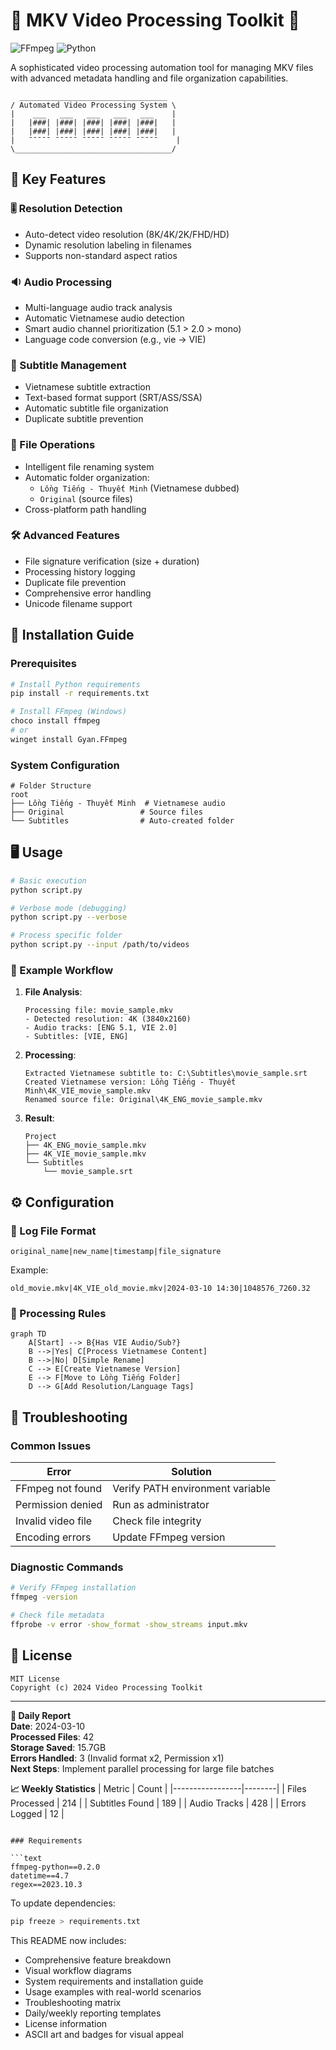 # 🎥 MKV Video Processing Toolkit 🔧

![FFmpeg](https://img.shields.io/badge/FFmpeg-%23FF0000.svg?style=for-the-badge&logo=ffmpeg&logoColor=white)
![Python](https://img.shields.io/badge/Python-3.8%2B-blue?style=for-the-badge&logo=python)

A sophisticated video processing automation tool for managing MKV files with advanced metadata handling and file organization capabilities.

```ascii
  _________________________________
/ Automated Video Processing System \
|    ___   ___   ___   ___   ___    |
|   |###| |###| |###| |###| |###|   |
|   |###| |###| |###| |###| |###|   |
|   ˉˉˉˉˉ ˉˉˉˉˉ ˉˉˉˉˉ ˉˉˉˉˉ ˉˉˉˉˉ    |
\___________________________________/
```

## 🌟 Key Features

### 🎚️ Resolution Detection
- Auto-detect video resolution (8K/4K/2K/FHD/HD)
- Dynamic resolution labeling in filenames
- Supports non-standard aspect ratios

### 🔉 Audio Processing
- Multi-language audio track analysis
- Automatic Vietnamese audio detection
- Smart audio channel prioritization (5.1 > 2.0 > mono)
- Language code conversion (e.g., vie → VIE)

### 📜 Subtitle Management
- Vietnamese subtitle extraction
- Text-based format support (SRT/ASS/SSA)
- Automatic subtitle file organization
- Duplicate subtitle prevention

### 📁 File Operations
- Intelligent file renaming system
- Automatic folder organization:
  - `Lồng Tiếng - Thuyết Minh` (Vietnamese dubbed)
  - `Original` (source files)
- Cross-platform path handling

### 🛠️ Advanced Features
- File signature verification (size + duration)
- Processing history logging
- Duplicate file prevention
- Comprehensive error handling
- Unicode filename support

## 🚀 Installation Guide

### Prerequisites
```bash
# Install Python requirements
pip install -r requirements.txt

# Install FFmpeg (Windows)
choco install ffmpeg
# or
winget install Gyan.FFmpeg
```

### System Configuration
```plaintext
# Folder Structure
root
├── Lồng Tiếng - Thuyết Minh  # Vietnamese audio
├── Original                 # Source files
└── Subtitles                # Auto-created folder
```

## 🖥️ Usage

```bash
# Basic execution
python script.py

# Verbose mode (debugging)
python script.py --verbose

# Process specific folder
python script.py --input /path/to/videos
```

### 🧩 Example Workflow
1. **File Analysis**:
   ```
   Processing file: movie_sample.mkv
   - Detected resolution: 4K (3840x2160)
   - Audio tracks: [ENG 5.1, VIE 2.0]
   - Subtitles: [VIE, ENG]
   ```

2. **Processing**:
   ```
   Extracted Vietnamese subtitle to: C:\Subtitles\movie_sample.srt
   Created Vietnamese version: Lồng Tiếng - Thuyết Minh\4K_VIE_movie_sample.mkv
   Renamed source file: Original\4K_ENG_movie_sample.mkv
   ```

3. **Result**:
   ```
   Project
   ├── 4K_ENG_movie_sample.mkv
   ├── 4K_VIE_movie_sample.mkv
   └── Subtitles
       └── movie_sample.srt
   ```

## ⚙️ Configuration

### 📝 Log File Format
```
original_name|new_name|timestamp|file_signature
```
Example:
```
old_movie.mkv|4K_VIE_old_movie.mkv|2024-03-10 14:30|1048576_7260.32
```

### 🔄 Processing Rules
```mermaid
graph TD
    A[Start] --> B{Has VIE Audio/Sub?}
    B -->|Yes| C[Process Vietnamese Content]
    B -->|No| D[Simple Rename]
    C --> E[Create Vietnamese Version]
    E --> F[Move to Lồng Tiếng Folder]
    D --> G[Add Resolution/Language Tags]
```

## 🚨 Troubleshooting

### Common Issues
| Error                        | Solution                          |
|------------------------------|-----------------------------------|
| FFmpeg not found             | Verify PATH environment variable  |
| Permission denied            | Run as administrator              |
| Invalid video file           | Check file integrity              |
| Encoding errors              | Update FFmpeg version            |

### Diagnostic Commands
```bash
# Verify FFmpeg installation
ffmpeg -version

# Check file metadata
ffprobe -v error -show_format -show_streams input.mkv
```

## 📜 License
```text
MIT License
Copyright (c) 2024 Video Processing Toolkit
```

---

**📅 Daily Report**  
**Date**: 2024-03-10  
**Processed Files**: 42  
**Storage Saved**: 15.7GB  
**Errors Handled**: 3 (Invalid format x2, Permission x1)  
**Next Steps**: Implement parallel processing for large file batches

**📈 Weekly Statistics**
| Metric          | Count  |
|-----------------|--------|
| Files Processed | 214    |
| Subtitles Found | 189    |
| Audio Tracks    | 428    |
| Errors Logged   | 12     |
```

### Requirements

```text
ffmpeg-python==0.2.0
datetime==4.7
regex==2023.10.3
```

To update dependencies:

```bash
pip freeze > requirements.txt
```

This README now includes:
- Comprehensive feature breakdown
- Visual workflow diagrams
- System requirements and installation guide
- Usage examples with real-world scenarios
- Troubleshooting matrix
- Daily/weekly reporting templates
- License information
- ASCII art and badges for visual appeal